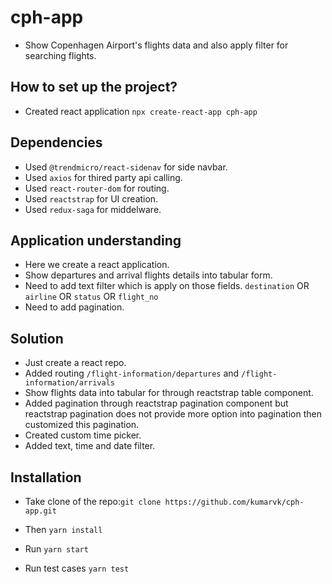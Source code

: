 # cph-app
- Show Copenhagen Airport's flights data and also apply filter for searching flights.

## How to set up the project?
* Created react application `npx create-react-app cph-app`

## Dependencies
* Used `@trendmicro/react-sidenav` for side navbar.
* Used `axios` for thired party api calling.
* Used `react-router-dom` for routing.
* Used `reactstrap` for UI creation.
* Used `redux-saga` for middelware.

## Application understanding
* Here we create a react application.
* Show departures and arrival flights details into tabular form.
* Need to add text filter which is apply on those fields.
  `destination` OR `airline` OR `status` OR `flight_no`
* Need to add pagination.

## Solution
* Just create a react repo.
* Added routing
  `/flight-information/departures` and `/flight-information/arrivals`
* Show flights data into tabular for through reactstrap table component.
* Added pagination through reactstrap pagination component but reactstrap pagination does not provide more option into pagination then customized this pagination.
* Created custom time picker.
* Added text, time and date filter.

## Installation

* Take clone of the repo:`git clone https://github.com/kumarvk/cph-app.git`

* Then `yarn install`

* Run `yarn start`

* Run test cases `yarn test`
